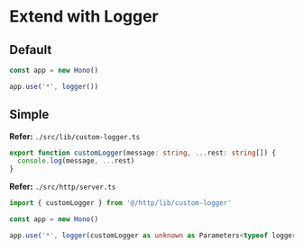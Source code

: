 # Extend with Logger

<!--
Example

@acme/console:dev:  ✓ Compiled in 209ms (2159 modules)
@acme/console:dev:   <-- GET /api/v1/me
@acme/console:dev:   -> GET /api/v1/me 200 1ms
@acme/console:dev:  GET /api/v1/me 200 in 69ms
-->

## Default

```ts
const app = new Hono()

app.use('*', logger())
```

## Simple

**Refer:** `./src/lib/custom-logger.ts`

```ts
export function customLogger(message: string, ...rest: string[]) {
  console.log(message, ...rest)
}
```

**Refer:** `./src/http/server.ts`

```ts
import { customLogger } from '@/http/lib/custom-logger'

const app = new Hono()

app.use('*', logger(customLogger as unknown as Parameters<typeof logger>[0]))
```

<!-- ## Pino

**Refer:** `./src/http/server.ts`

```ts
const appLogger = iocContainer.get<AppLogger>(SERVICE_IDENTIFIER.Logger)

export function customLogger(message: string, ...rest: string[]) {
  appLogger.pino.info(message, ...rest)
}
``` -->

<!-- ## AppSignal

**Refer:** `./src/lib/appsignal.ts`

```ts
import { Appsignal } from '@appsignal/nodejs'
import { config } from '@acme/config'

import { env } from '@/env'

export const appSignal = new Appsignal({
  active: env.NODE_ENV === 'production',
  name: config.name,
  pushApiKey: env.APPSIGNAL_BACKEND_KEY,
})
```

**Refer:** `./src/http/server.ts`

```ts
import { appSignal } from '@/lib/appsignal'

type Severity = 'trace' | 'debug' | 'info' | 'log' | 'warn' | 'error'

const apiSignalLogger = appSignal.logger('log', 'info')

export const customLogger = (
  message: string,
  data?: Parameters<(typeof apiSignalLogger)['info']>[1],
  severity: Severity = 'info'
) => {
  if (data) {
    console[severity](message, data)

    apiSignalLogger[severity](message, data)
  } else {
    console[severity](message)

    apiSignalLogger[severity](message)
  }
}
``` -->
